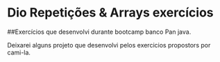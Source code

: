# Dio Repetições & Arrays exercícios 

##Exercícios que desenvolvi durante bootcamp banco Pan java.

Deixarei alguns projeto que desenvolvi pelos exercicios propostors por cami-la. 

